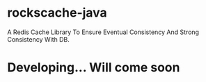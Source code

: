 # rockscache-java
A Redis Cache Library To Ensure Eventual Consistency And Strong Consistency With DB.

# Developing... Will come soon
